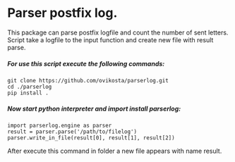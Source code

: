 # Parser postfix log.

This package can parse postfix logfile and count the number of sent letters.
Script take a logfile to the input function and create new file with result parse.

##### For use this script execute the following commands:
```
git clone https://github.com/ovikosta/parserlog.git
cd ./parserlog
pip install .
```

##### Now start python interpreter and import install parserlog:
```
import parserlog.engine as parser
result = parser.parse('/path/to/filelog')
parser.write_in_file(result[0], result[1], result[2])
```
After execute this command in folder a new file appears with name result.
